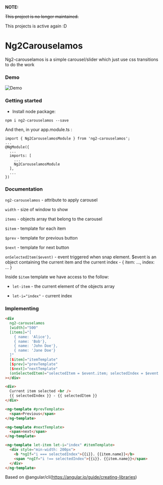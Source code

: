 **NOTE:**

~~This project is no longer maintained.~~

This projects is active again :D

# Ng2Carouselamos

Ng2-carouselamos is a simple carousel/slider which just use css transitions to do the work

### Demo

![Demo](2017-06-29_18-02-13.gif)

### Getting started

- Install node package:

```
npm i ng2-carouselamos --save
```

And then, in your app.module.ts :

```
import { Ng2CarouselamosModule } from 'ng2-carouselamos';
...
@NgModule({
  ...
  imports: [
    ...
    Ng2CarouselamosModule
  ],
  ...
})
```

### Documentation

`ng2-carouselamos` - attribute to apply carousel

`width` - size of window to show

`items` - objects array that belong to the carousel

`$item` - template for each item

`$prev` - template for previous button

`$next` - template for next button

`onSelectedItem($event)` - event triggered when snap element. \$event is an object containing the current item and the current index - { item: ..., index: ... }

Inside `$item` template we have access to the follow:

- `let-item` - the current element of the objects array

- `let-i="index"` - current index

### Implementing

```html
<div
  ng2-carouselamos
  [width]="500"
  [items]="[
    { name: 'Alice'},
    { name: 'Bob'},
    { name: 'John Doe'},
    { name: 'Jane Doe'}
  ]"
  [$item]="itemTemplate"
  [$prev]="prevTemplate"
  [$next]="nextTemplate"
  (onSelectedItem)="selectedItem = $event.item; selectedIndex = $event.index"
></div>

<div>
  Current item selected <br />
  {{ selectedIndex }} - {{ selectedItem }}
</div>

<ng-template #prevTemplate>
  <span>Previous</span>
</ng-template>

<ng-template #nextTemplate>
  <span>next</span>
</ng-template>

<ng-template let-item let-i="index" #itemTemplate>
  <div style="min-width: 200px">
    <b *ngIf="i === selectedIndex">{{i}}. {{item.name}}</b>
    <span *ngIf="i !== selectedIndex">{{i}}. {{item.name}}</span>
  </div>
</ng-template>
```

Based on @angular/cli(https://angular.io/guide/creating-libraries)
